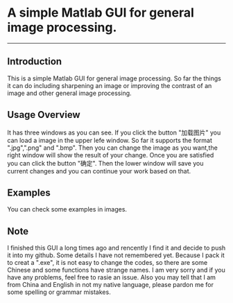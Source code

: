 # A simple Matlab GUI for general image processing.
---
## Introduction
This is a simple Matlab GUI for general image processing. So far the things it can do including sharpening an image or improving the contrast of an image and other general image processing.

## Usage Overview
It has three windows as you can see. If you click the button "加载图片" you can load a image in the upper lefe window. So far it supports the format ".jpg",".png" and ".bmp". Then you can change the image as you want,the right window will show the result of your change. Once you are satisfied you can click the button "确定". Then the lower window will save you current changes and you can continue your work based on that.

## Examples
You can check some examples in images.
## Note
I finished this GUI a long times ago and rencently I find it and decide to push it into my github. Some details I have not remembered yet. Because I pack it to creat a ".exe", it is not easy to change the codes, so there are some Chinese and some functions have strange names. I am very sorry and if you have any problems, feel free to rasie an issue. Also you may tell that I am from China and English in not my native language, please pardon me for some spelling or grammar mistakes.  



 

